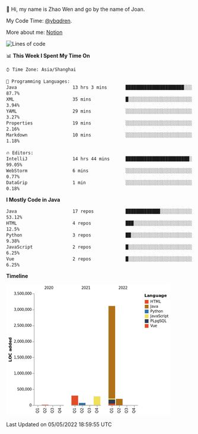 :wave: Hi, my name is Zhao Wen and go by the name of Joan.

My Code Time: [@ybqdren](https://wakatime.com/@ybqdren).

More about me: [Notion](https://ybqdren.notion.site/ybqdren/Wen-Zhao-Java-03c1dd267cf5427c908cc5a01541717e)


<!--START_SECTION:waka-->
![Lines of code](https://img.shields.io/badge/From%20Hello%20World%20I%27ve%20Written-4%20Million%20lines%20of%20code-blue)

📊 **This Week I Spent My Time On** 

```text
⌚︎ Time Zone: Asia/Shanghai

💬 Programming Languages: 
Java                     13 hrs 3 mins       ██████████████████████░░░   87.7% 
XML                      35 mins             █░░░░░░░░░░░░░░░░░░░░░░░░   3.94% 
YAML                     29 mins             ░░░░░░░░░░░░░░░░░░░░░░░░░   3.27% 
Properties               19 mins             ░░░░░░░░░░░░░░░░░░░░░░░░░   2.16% 
Markdown                 10 mins             ░░░░░░░░░░░░░░░░░░░░░░░░░   1.18%

🔥 Editors: 
IntelliJ                 14 hrs 44 mins      ████████████████████████░   99.05% 
WebStorm                 6 mins              ░░░░░░░░░░░░░░░░░░░░░░░░░   0.77% 
DataGrip                 1 min               ░░░░░░░░░░░░░░░░░░░░░░░░░   0.18%

```

**I Mostly Code in Java** 

```text
Java                     17 repos            █████████████░░░░░░░░░░░░   53.12% 
HTML                     4 repos             ███░░░░░░░░░░░░░░░░░░░░░░   12.5% 
Python                   3 repos             ██░░░░░░░░░░░░░░░░░░░░░░░   9.38% 
JavaScript               2 repos             █░░░░░░░░░░░░░░░░░░░░░░░░   6.25% 
Vue                      2 repos             █░░░░░░░░░░░░░░░░░░░░░░░░   6.25%

```


**Timeline**

![Chart not found](https://raw.githubusercontent.com/ybqdren/ybqdren/main/charts/bar_graph.png) 


 Last Updated on 05/05/2022 18:59:55 UTC
<!--END_SECTION:waka-->

